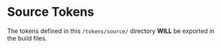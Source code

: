 # Source Tokens

The tokens defined in this `/tokens/source/` directory **WILL** be exported in the build files.
